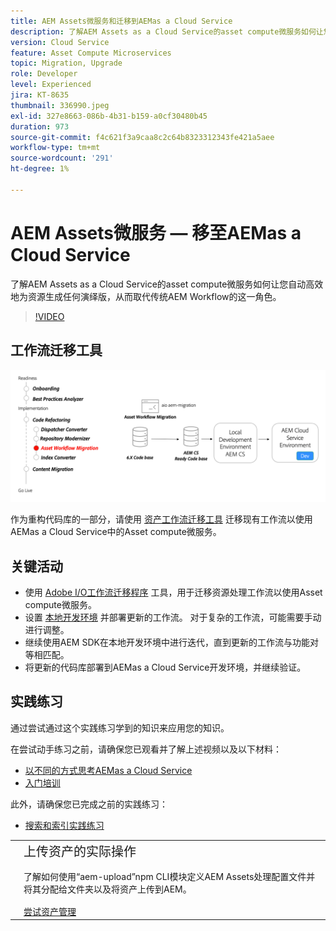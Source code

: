 ```yaml
---
title: AEM Assets微服务和迁移到AEMas a Cloud Service
description: 了解AEM Assets as a Cloud Service的asset compute微服务如何让您自动高效地为资源生成任何演绎版，从而取代传统AEM Workflow的这一角色。
version: Cloud Service
feature: Asset Compute Microservices
topic: Migration, Upgrade
role: Developer
level: Experienced
jira: KT-8635
thumbnail: 336990.jpeg
exl-id: 327e8663-086b-4b31-b159-a0cf30480b45
duration: 973
source-git-commit: f4c621f3a9caa8c2c64b8323312343fe421a5aee
workflow-type: tm+mt
source-wordcount: '291'
ht-degree: 1%

---
```


# AEM Assets微服务 — 移至AEMas a Cloud Service

了解AEM Assets as a Cloud Service的asset compute微服务如何让您自动高效地为资源生成任何演绎版，从而取代传统AEM Workflow的这一角色。

>[!VIDEO](https://video.tv.adobe.com/v/336990?quality=12&learn=on)

## 工作流迁移工具

![资产工作流迁移工具](./assets/asset-workflow-migration.png)

作为重构代码库的一部分，请使用 [资产工作流迁移工具](https://experienceleague.adobe.com/docs/experience-manager-cloud-service/moving/refactoring-tools/asset-workflow-migration-tool.html) 迁移现有工作流以使用AEMas a Cloud Service中的Asset compute微服务。

## 关键活动

+ 使用 [Adobe I/O工作流迁移程序](https://github.com/adobe/aio-cli-plugin-aem-cloud-service-migration#command-aio-aem-migrationworkflow-migrator) 工具，用于迁移资源处理工作流以使用Asset compute微服务。
+ 设置 [本地开发环境](https://experienceleague.adobe.com/docs/experience-manager-learn/cloud-service/local-development-environment-set-up/overview.html?lang=zh-Hans) 并部署更新的工作流。 对于复杂的工作流，可能需要手动进行调整。
+ 继续使用AEM SDK在本地开发环境中进行迭代，直到更新的工作流与功能对等相匹配。
+ 将更新的代码库部署到AEMas a Cloud Service开发环境，并继续验证。

## 实践练习

通过尝试通过这个实践练习学到的知识来应用您的知识。

在尝试动手练习之前，请确保您已观看并了解上述视频以及以下材料：

+ [以不同的方式思考AEMas a Cloud Service](./introduction.md)
+ [入门培训](./onboarding.md)

此外，请确保您已完成之前的实践练习：

+ [搜索和索引实践练习](./search-and-indexing.md#hands-on-exercise)

<table style="border-width:0">
    <tr>
        <td style="width:150px">
            <a  rel="noreferrer"
                target="_blank"
                href="https://github.com/adobe/aem-cloud-engineering-video-series-exercises/tree/session8-assets#cloud-acceleration-bootcamp---session-8-assets-and-microservices"><img alt="实践练习GitHub存储库" src="./assets/github.png"/>
            </a>        
        </td>
        <td style="width:100%;margin-bottom:1rem;">
            <div style="font-size:1.25rem;font-weight:400;">上传资产的实际操作</div>
            <p style="margin:1rem 0">
                了解如何使用“aem-upload”npm CLI模块定义AEM Assets处理配置文件并将其分配给文件夹以及将资产上传到AEM。
            </p>
            <a  rel="noreferrer"
                target="_blank"
                href="https://github.com/adobe/aem-cloud-engineering-video-series-exercises/tree/session8-assets#cloud-acceleration-bootcamp---session-8-assets-and-microservices" class="spectrum-Button spectrum-Button--primary spectrum-Button--sizeM">
                <span class="spectrum-Button-label has-no-wrap has-text-weight-bold">尝试资产管理</span>
            </a>
        </td>
    </tr>
</table>
